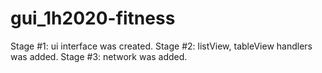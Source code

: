 # gui_1h2020-fitness
Stage #1: ui interface was created.
Stage #2: listView, tableView handlers was added.
Stage #3: network was added.

